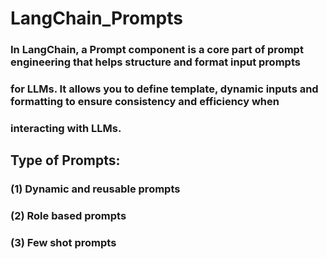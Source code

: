 # LangChain_Prompts
### In LangChain, a Prompt component is a core part of prompt engineering that helps structure and format input prompts
### for LLMs. It allows you to define template, dynamic inputs and formatting to ensure consistency and efficiency when
### interacting with LLMs.

## Type of Prompts:
### (1) Dynamic and reusable prompts
### (2) Role based prompts
### (3) Few shot prompts
